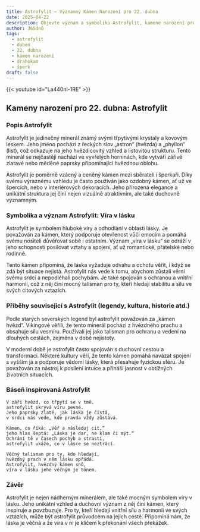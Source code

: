 ```yaml
---
title: Astrofylit – Významný Kámen Narození pro 22. dubna
date: 2025-04-22
description: Objevte význam a symboliku Astrofylit, kamene narození pro 22. dubna, který symbolizuje Víra v lásku. Přečtěte si legendy a inspirující příběhy.
author: 365dnů
tags:
  - astrofylit
  - duben
  - 22. dubna
  - kámen narození
  - drahokam
  - šperk
draft: false
---
```


{{< youtube id="La440nl-1RE" >}}

## Kameny narození pro 22. dubna: Astrofylit

### Popis Astrofylit

Astrofylit je jedinečný minerál známý svými třpytivými krystaly a kovovým leskem. Jeho jméno pochází z řeckých slov „astron“ (hvězda) a „phyllon“ (list), což odkazuje na jeho hvězdicovitý vzhled a listovitou strukturu. Tento minerál se nejčastěji nachází ve vyvřelých horninách, kde vytváří zářivé zlatavé nebo měděné paprsky připomínající hvězdnou oblohu.

Astrofylit je poměrně vzácný a ceněný kámen mezi sběrateli i šperkaři. Díky svému výraznému vzhledu je často používán jako ozdobný kámen, ať už ve špercích, nebo v interiérových dekoracích. Jeho přirozená elegance a unikátní struktura jej činí nejen vizuálně atraktivním, ale také duchovně významným.

### Symbolika a význam Astrofylit: Víra v lásku

Astrofylit je symbolem hluboké víry a odhodlání v oblasti lásky. Je považován za kámen, který podporuje otevřenost vůči emocím a pomáhá svému nositeli důvěřovat sobě i ostatním. Význam „víra v lásku“ se odráží v jeho schopnosti posilovat vztahy a spojení, ať už romantické, přátelské nebo rodinné.

Tento kámen připomíná, že láska vyžaduje odvahu a ochotu věřit, i když se zdá být situace nejistá. Astrofylit nás vede k tomu, abychom zůstali věrní svému srdci a nepodléhali pochybám. Je také spojován s ochranou a vnitřní harmonií, což z něj činí mocný talisman pro ty, kteří hledají stabilitu a sílu ve svých citových vztazích.

### Příběhy související s Astrofylit (legendy, kultura, historie atd.)

Podle starých severských legend byl astrofylit považován za „kámen hvězd“. Vikingové věřili, že tento minerál pochází z hvězdného prachu a obsahuje sílu vesmíru. Používali jej jako talisman pro ochranu a vedení na dlouhých cestách, zejména v době nejistoty.

V moderní době je astrofylit často spojován s duchovní cestou a transformací. Některé kultury věří, že tento kámen pomáhá navázat spojení s vyšším já a podporuje vědomí lásky, která přesahuje fyzickou sféru. Je považován za nástroj k posílení intuice a přináší jasnost v obtížných životních situacích.

### Báseň inspirovaná Astrofylit

```
V záři hvězd, co třpytí se v tmě,  
astrofylit skrývá víru pevné.  
Jeho paprsky zlaté, jak láska je čistá,  
v srdci nás vede, kde pravda vždy zůstává.

Kámen, co říká: „Věř a následuj cit,“  
jeho hlas šeptá: „Láska je dar, ne klam či mýt.“  
Ochrání tě v časech pochyb a strastí,  
astrofylit ukáže, co v lásce se neztrácí.

Věčný talisman pro ty, kdo hledají,  
hvězdný prach v něm lásku opřádá.  
Astrofylit, hvězdný kámen snů,  
víra v lásku jeho věčným je tónem.
```

### Závěr

Astrofylit je nejen nádherným minerálem, ale také mocným symbolem víry v lásku. Jeho unikátní vzhled a duchovní význam z něj činí kámen, který inspiruje a povzbuzuje. Pro ty, kteří hledají vnitřní sílu a harmonii ve svých vztazích, může být astrofylit průvodcem na jejich cestě. Připomíná nám, že láska je věčná a že víra v ni je klíčem k překonání všech překážek.